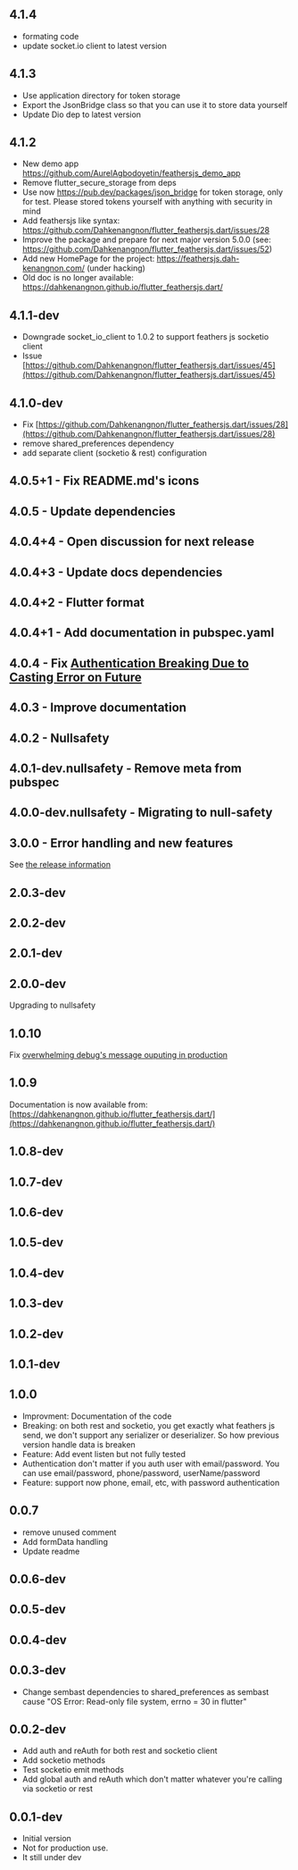 ## 4.1.4
- formating code
- update socket.io client to latest version
## 4.1.3
- Use application directory for token storage
- Export the JsonBridge class so that you can use it to store data yourself
- Update Dio dep to latest version
## 4.1.2
- New demo app https://github.com/AurelAgbodoyetin/feathersjs_demo_app
- Remove flutter_secure_storage from deps
- Use now https://pub.dev/packages/json_bridge for token storage, only for test. Please stored tokens yourself with anything with security in mind
- Add feathersjs like syntax: https://github.com/Dahkenangnon/flutter_feathersjs.dart/issues/28
- Improve the package and prepare for next major version 5.0.0 (see: https://github.com/Dahkenangnon/flutter_feathersjs.dart/issues/52)
- Add new HomePage for the project: https://feathersjs.dah-kenangnon.com/ (under hacking)
- Old doc is no longer available: https://dahkenangnon.github.io/flutter_feathersjs.dart/

## 4.1.1-dev

- Downgrade socket_io_client to 1.0.2 to support feathers js socketio client
- Issue [https://github.com/Dahkenangnon/flutter_feathersjs.dart/issues/45](https://github.com/Dahkenangnon/flutter_feathersjs.dart/issues/45)

## 4.1.0-dev

- Fix [https://github.com/Dahkenangnon/flutter_feathersjs.dart/issues/28](https://github.com/Dahkenangnon/flutter_feathersjs.dart/issues/28)
- remove shared_preferences dependency
- add separate client (socketio & rest) configuration

## 4.0.5+1 - Fix README.md's icons

## 4.0.5 - Update dependencies

## 4.0.4+4 - Open discussion for next release

## 4.0.4+3 - Update docs dependencies

## 4.0.4+2 - Flutter format

## 4.0.4+1 - Add documentation in pubspec.yaml

## 4.0.4 - Fix [Authentication Breaking Due to Casting Error on Future](https://github.com/Dahkenangnon/flutter_feathersjs.dart/issues/22)

## 4.0.3 - Improve documentation

## 4.0.2 - Nullsafety

## 4.0.1-dev.nullsafety - Remove meta from pubspec

## 4.0.0-dev.nullsafety - Migrating to null-safety

## 3.0.0 - Error handling and new features

See [the release information](https://github.com/Dahkenangnon/flutter_feathersjs.dart/releases/tag/V3.0.0)

## 2.0.3-dev

## 2.0.2-dev

## 2.0.1-dev

## 2.0.0-dev

Upgrading to nullsafety

## 1.0.10

Fix [overwhelming debug's message ouputing in production](https://github.com/Dahkenangnon/flutter_feathersjs.dart/discussions/6#discussion-2051014)

## 1.0.9

Documentation is now available from: [https://dahkenangnon.github.io/flutter_feathersjs.dart/](https://dahkenangnon.github.io/flutter_feathersjs.dart/)

## 1.0.8-dev

## 1.0.7-dev

## 1.0.6-dev

## 1.0.5-dev

## 1.0.4-dev

## 1.0.3-dev

## 1.0.2-dev

## 1.0.1-dev

## 1.0.0

- Improvment: Documentation of the code
- Breaking: on both rest and socketio, you get exactly what feathers js send,  we don't support any serializer or deserializer. So how previous version handle data is breaken
- Feature: Add event listen but not fully tested
- Authentication don't matter if you auth user with email/password. You can use email/password, phone/password, userName/password
- Feature: support now phone, email, etc, with password authentication

## 0.0.7

- remove unused comment
- Add formData handling
- Update readme

## 0.0.6-dev

## 0.0.5-dev

## 0.0.4-dev

## 0.0.3-dev

- Change sembast dependencies to shared_preferences as sembast cause "OS Error: Read-only file system, errno = 30 in flutter"

## 0.0.2-dev

- Add auth and reAuth for both rest and socketio client
- Add socketio methods
- Test socketio emit methods
- Add global auth and reAuth which don't matter whatever you're calling via socketio or rest

## 0.0.1-dev

- Initial version
- Not for production use.
- It still under dev
